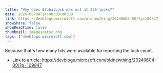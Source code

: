 ```yaml
---
title: "Why does Global­Lock max out at 255 locks?"
date: 2024-06-04T14:00:00+00:00
link: https://devblogs.microsoft.com/oldnewthing/20240604-00/?p=109847
showShare: false
showReadTime: false
thumbnail: images/misc.png
tags: ["devblogs.microsoft.com"]
---
```

Because that's how many bits were available for reporting the lock count.

- Link to article: https://devblogs.microsoft.com/oldnewthing/20240604-00/?p=109847
